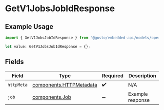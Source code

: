 # GetV1JobsJobIdResponse

## Example Usage

```typescript
import { GetV1JobsJobIdResponse } from "@gusto/embedded-api/models/operations/getv1jobsjobid.js";

let value: GetV1JobsJobIdResponse = {};
```

## Fields

| Field                                                              | Type                                                               | Required                                                           | Description                                                        |
| ------------------------------------------------------------------ | ------------------------------------------------------------------ | ------------------------------------------------------------------ | ------------------------------------------------------------------ |
| `httpMeta`                                                         | [components.HTTPMetadata](../../models/components/httpmetadata.md) | :heavy_check_mark:                                                 | N/A                                                                |
| `job`                                                              | [components.Job](../../models/components/job.md)                   | :heavy_minus_sign:                                                 | Example response                                                   |
